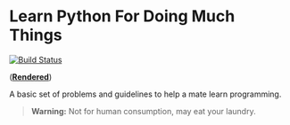 # Learn Python For Doing Much Things

[![Build
Status](https://travis-ci.org/Michael-F-Bryan/python-4-dummies.svg?branch=master)](https://travis-ci.org/Michael-F-Bryan/python-4-dummies)

(**[Rendered]**)

A basic set of problems and guidelines to help a mate learn programming.

> **Warning:** Not for human consumption, may eat your laundry.

[Rendered]: https://michael-f-bryan.github.io/python-4-dummies
